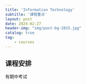 ```yaml
---
title: 'Information Technology'
subtitle: '课程重点'
layout: post
date: 2024-02-27
header-img: "img/post-bg-2015.jpg"
catalog: true
tag: 
    - courses
---
```




## 课程安排

有期中考试
